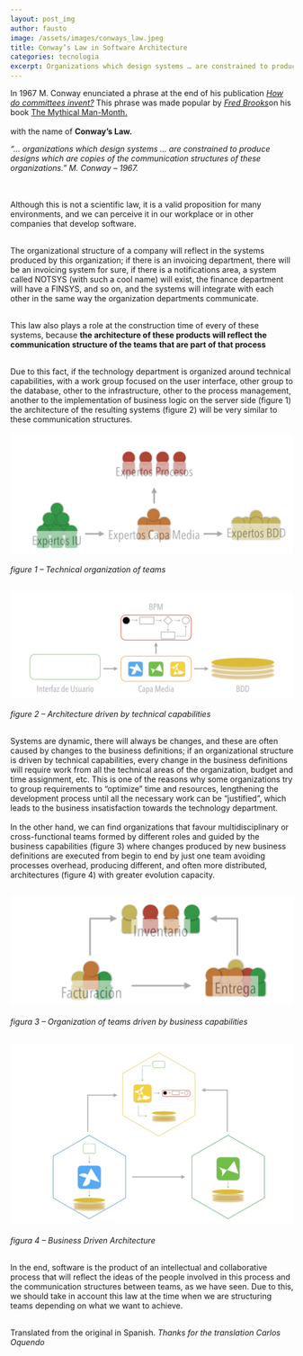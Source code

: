 ```yaml
---
layout: post_img
author: fausto
image: /assets/images/conways_law.jpeg
title: Conway’s Law in Software Architecture
categories: tecnologia
excerpt: Organizations which design systems … are constrained to produce designs which are copies of the communication structures of these organizations..
---
```


In 1967 M. Conway enunciated a phrase at the end of his publication [*How do committees invent?*](http://http://www.melconway.com/Home/Committees_Paper.html) This phrase was made popular by [*Fred Brooks*](http://https://en.wikipedia.org/wiki/Fred_Brooks)on his book [The Mythical Man-Month.](htthttps://en.wikipedia.org/wiki/The_Mythical_Man-Monthp://) <br/>
<br/> with the name of **Conway’s Law.**


*“… organizations which design systems … are constrained to produce designs which are copies of the communication structures of these organizations.” M. Conway – 1967.*<br/>
<br/>
<br/>

Although this is not a scientific law, it is a valid proposition for many environments, and we can perceive it in our workplace or in other companies that develop software.
<br/>
<br/>

The organizational structure of a company will reflect in the systems produced by this organization; if there is an invoicing department, there will be an invoicing system for sure, if there is a notifications area, a system called NOTSYS (with such a cool name) will exist, the finance department will have a FINSYS, and so on, and the systems will integrate with each other in the same way the organization departments communicate.<br/>
<br/>

This law also plays a role at the construction time of every of these systems, because **the architecture of these products will reflect the communication structure of the teams that are part of that process**<br/>
<br/>

Due to this fact, if the technology department is organized around technical capabilities, with a work group focused on the user interface, other group to the database, other to the infrastructure, other to the process management, another to the implementation of business logic on the server side (figure 1) the architecture of the resulting systems (figure 2) will be very similar to these communication structures.
<br/>
<br/>
![Technical organization of teams](/assets/images/divisiontecnicaequipos.jpg)<br/>
<br/>
*figure 1 – Technical organization of teams*<br/><br/>

![Architecture driven by technical capabilities](/assets/images/Arquitecturaguiadaaspectostecnicos.jpg)<br/>
<br/>
*figure 2 – Architecture driven by technical capabilities*<br/><br/>

Systems are dynamic, there will always be changes, and these are often caused by changes to the business definitions; if an organizational structure is driven by technical capabilities, every change in the business definitions will require work from all the technical areas of the organization, budget and time assignment, etc. This is one of the reasons why some organizations try to group requirements to “optimize” time and resources, lengthening the development process until all the necessary work can be “justified”, which leads to the business insatisfaction towards the technology department.
<br/>
<br/>
In the other hand, we can find organizations that favour multidisciplinary or cross-functional teams formed by different roles and guided by the business capabilities (figure 3) where changes produced by new business definitions are executed from begin to end by just one team avoiding processes overhead, producing different, and often more distributed, architectures (figure 4) with greater evolution capacity.<br/>
<br/>

![Organization of teams driven by business capabilities](/assets/images/Divisionequiposcapacidadesnegocio.jpg)<br/>
<br/>
*figura 3 – Organization of teams driven by business capabilities*<br/><br/>

![Business Driven Architecture](/assets/images/Arquitecturaguiadanegocio.jpg)<br/>
<br/>
*figura 4 – Business Driven Architecture*<br/><br/>

In the end, software is the product of an intellectual and collaborative process that will reflect the ideas of the people involved in this process and the communication structures between teams, as we have seen. Due to this, we should take in account this law at the time when we are structuring teams depending on what we want to achieve.<br/>
<br/>

Translated from the original in Spanish. 
*Thanks for the translation Carlos Oquendo*

